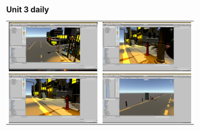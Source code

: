 ## Unit 3 daily

<table>
  <tr>
    <td>
       <img src="https://github.com/quarufus/Digital-Storytelling-Individual-Assignment/blob/main/dailies/Deliverable1/Unit3/Screenshot%20(5).png" align="left" width="100%" float="left">
    </td>
    <td>
      <img src="https://github.com/quarufus/Digital-Storytelling-Individual-Assignment/blob/main/dailies/Deliverable1/Unit3/Screenshot%20(6).png" align="left" width="100%" float="left">
    </td>
  </tr>
  <tr>
    <td>
       <img src="https://github.com/quarufus/Digital-Storytelling-Individual-Assignment/blob/main/dailies/Deliverable1/Unit3/Screenshot%20(7).png" align="left" width="100%" float="left">
    </td>
    <td>
      <img src="https://github.com/quarufus/Digital-Storytelling-Individual-Assignment/blob/main/dailies/Deliverable1/Unit3/Screenshot%20(8).png" align="left" width="100%" float="left">
    </td>
  </tr>
</table>
